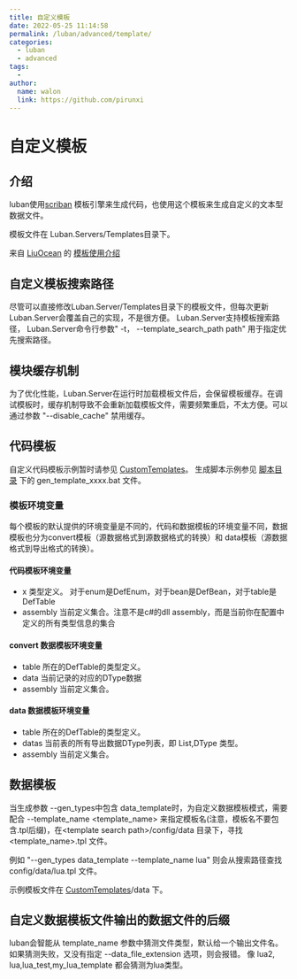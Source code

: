 ```yaml
---
title: 自定义模板
date: 2022-05-25 11:14:58
permalink: /luban/advanced/template/
categories:
  - luban
  - advanced
tags:
  - 
author: 
  name: walon
  link: https://github.com/pirunxi
---
```

# 自定义模板

## 介绍

luban使用[scriban](https://github.com/scriban/scriban) 模板引擎来生成代码，也使用这个模板来生成自定义的文本型数据文件。

模板文件在 Luban.Servers/Templates目录下。

来自 [LiuOcean](https://github.com/LiuOcean) 的 [模板使用介绍](https://app.heptabase.com/w/514c9827e9627b063281903b68ed662773c45c845d90f8da1da04dd1e6fc08c4)

## 自定义模板搜索路径

尽管可以直接修改Luban.Server/Templates目录下的模板文件，但每次更新Luban.Server会覆盖自己的实现，不是很方便。
Luban.Server支持模板搜索路径， Luban.Server命令行参数" -t， --template_search_path path" 用于指定优先搜索路径。

## 模块缓存机制

为了优化性能，Luban.Server在运行时加载模板文件后，会保留模板缓存。在调试模板时，缓存机制导致不会重新加载模板文件，需要频繁重启，不太方便。可以通过参数
"--disable_cache" 禁用缓存。

## 代码模板

自定义代码模板示例暂时请参见 [CustomTemplates](https://github.com/focus-creative-games/luban_examples/tree/main/Projects/CustomTemplates)。
生成脚本示例参见 [脚本目录](https://github.com/focus-creative-games/luban_examples/tree/main/Projects/GenerateDatas) 下的 gen_template_xxxx.bat 文件。

### 模板环境变量

每个模板的默认提供的环境变量是不同的，代码和数据模板的环境变量不同，数据模板也分为convert模板（源数据格式到源数据格式的转换）和 data模板（源数据格式到导出格式的转换）。

#### 代码模板环境变量

- x  类型定义。 对于enum是DefEnum，对于bean是DefBean，对于table是DefTable
- assembly 当前定义集合。注意不是c#的dll assembly，而是当前你在配置中定义的所有类型信息的集合

#### convert 数据模板环境变量

- table 所在的DefTable的类型定义。
- data 当前记录的对应的DType数据
- assembly 当前定义集合。

#### data 数据模板环境变量

- table 所在的DefTable的类型定义。
- datas 当前表的所有导出数据DType列表，即 List,DType 类型。
- assembly 当前定义集合。

## 数据模板

当生成参数 --gen_types中包含 data_template时，为自定义数据模板模式，需要配合 --template_name \<template_name\> 来指定模板名(注意，模板名不要包含.tpl后缀)，在\<template search path\>/config/data 目录下，寻找 \<template_name\>.tpl 文件。

例如 "--gen_types data_template --template_name lua" 则会从搜索路径查找 config/data/lua.tpl 文件。

 示例模板文件在 [CustomTemplates](https://github.com/focus-creative-games/luban_examples/tree/main/Projects/CustomTemplates)/data 下。

## 自定义数据模板文件输出的数据文件的后缀

luban会智能从 template_name 参数中猜测文件类型，默认给一个输出文件名。如果猜测失败，又没有指定 --data_file_extension 选项，则会报错。
像 lua2, lua,lua_test,my_lua_template 都会猜测为lua类型。

